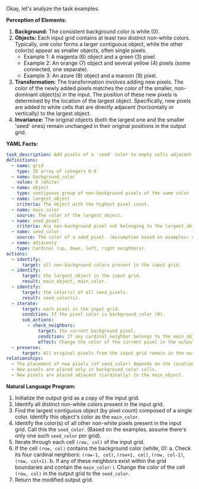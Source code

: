 Okay, let's analyze the task examples.

**Perception of Elements:**

1.  **Background:** The consistent background color is white (0).
2.  **Objects:** Each input grid contains at least two distinct non-white colors. Typically, one color forms a larger contiguous object, while the other color(s) appear as smaller objects, often single pixels.
    *   Example 1: A magenta (6) object and a green (3) pixel.
    *   Example 2: An orange (7) object and several yellow (4) pixels (some connected, one separate).
    *   Example 3: An azure (8) object and a maroon (9) pixel.
3.  **Transformation:** The transformation involves adding new pixels. The color of the newly added pixels matches the color of the smaller, non-dominant object(s) in the input. The position of these new pixels is determined by the location of the largest object. Specifically, new pixels are added to white cells that are directly adjacent (horizontally or vertically) to the largest object.
4.  **Invariance:** The original objects (both the largest one and the smaller 'seed' ones) remain unchanged in their original positions in the output grid.

**YAML Facts:**


```yaml
task_description: Add pixels of a 'seed' color to empty cells adjacent to the largest object.
definitions:
  - name: grid
    type: 2D array of integers 0-9
  - name: background_color
    value: 0 (white)
  - name: object
    type: contiguous group of non-background pixels of the same color
  - name: largest_object
    criteria: The object with the highest pixel count.
  - name: main_color
    source: The color of the largest_object.
  - name: seed_pixel
    criteria: Any non-background pixel not belonging to the largest_object.
  - name: seed_color
    source: The color of a seed_pixel. (Assumption based on examples: only one seed_color per task instance).
  - name: adjacency
    type: Cardinal (up, down, left, right neighbors).
actions:
  - identify:
      target: all non-background colors present in the input grid.
  - identify:
      target: the largest_object in the input grid.
      result: main_object, main_color.
  - identify:
      target: the color(s) of all seed_pixels.
      result: seed_color(s).
  - iterate:
      target: each pixel in the input grid.
      condition: If the pixel color is background_color (0).
      sub_actions:
        - check_neighbors:
            target: the current background pixel.
            condition: If any cardinal neighbor belongs to the main_object (has main_color).
            effect: Change the color of the current pixel in the output grid to the seed_color.
  - preserve:
      target: All original pixels from the input grid remain in the output grid unless modified by the adjacency rule.
relationships:
  - The placement of new pixels (of seed_color) depends on the location of the main_object.
  - New pixels are placed only in background_color cells.
  - New pixels are placed adjacent (cardinally) to the main_object.
```


**Natural Language Program:**

1.  Initialize the output grid as a copy of the input grid.
2.  Identify all distinct non-white colors present in the input grid.
3.  Find the largest contiguous object (by pixel count) composed of a single color. Identify this object's color as the `main_color`.
4.  Identify the color(s) of all other non-white pixels present in the input grid. Call this the `seed_color`. (Based on the examples, assume there's only one such `seed_color` per grid).
5.  Iterate through each cell `(row, col)` of the input grid.
6.  If the cell `(row, col)` contains the background color (white, 0):
    a.  Check its four cardinal neighbors: `(row-1, col)`, `(row+1, col)`, `(row, col-1)`, `(row, col+1)`.
    b.  If any of these neighbors exist within the grid boundaries and contain the `main_color`:
        i.  Change the color of the cell `(row, col)` in the output grid to the `seed_color`.
7.  Return the modified output grid.